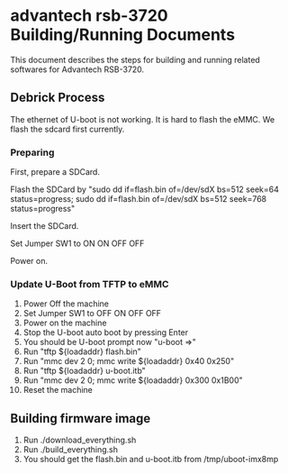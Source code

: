 advantech rsb-3720 Building/Running Documents
================================================

This document describes the steps for building and running related
softwares for Advantech RSB-3720.

## Debrick Process

The ethernet of U-boot is not working. It is hard to flash the eMMC.
We flash the sdcard first currently.

### Preparing

First, prepare a SDCard.

Flash the SDCard by "sudo dd if=flash.bin of=/dev/sdX bs=512 seek=64 status=progress; sudo dd if=flash.bin of=/dev/sdX bs=512 seek=768 status=progress"

Insert the SDCard.

Set Jumper SW1 to ON ON OFF OFF

Power on.

### Update U-Boot from TFTP to eMMC

 1. Power Off the machine
 2. Set Jumper SW1 to OFF ON OFF OFF
 3. Power on the machine
 4. Stop the U-boot auto boot by pressing Enter
 5. You should be U-boot prompt now "u-boot =>"
 6. Run "tftp ${loadaddr} flash.bin"
 7. Run "mmc dev 2 0; mmc write ${loadaddr} 0x40 0x250"
 8. Run "tftp ${loadaddr} u-boot.itb"
 9. Run "mmc dev 2 0; mmc write ${loadaddr} 0x300 0x1B00"
 10. Reset the machine

## Building firmware image

 1. Run ./download_everything.sh
 2. Run ./build_everything.sh
 3. You should get the flash.bin and u-boot.itb from /tmp/uboot-imx8mp
